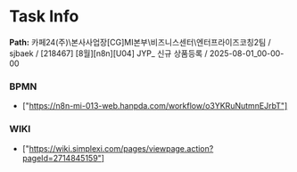 # Task Info

**Path:** 카페24(주)\본사사업장\[CG]MI본부\비즈니스센터\엔터프라이즈코칭2팀 / sjbaek / [218467] [8월][n8n][U04] JYP_ 신규 상품등록 / 2025-08-01_00-00-00

### BPMN
- ["https://n8n-mi-013-web.hanpda.com/workflow/o3YKRuNutmnEJrbT"]

### WIKI
- ["https://wiki.simplexi.com/pages/viewpage.action?pageId=2714845159"]

